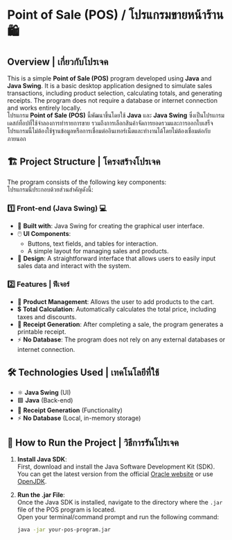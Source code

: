 # Point of Sale (POS) / โปรแกรมขายหน้าร้าน 🛍️

## Overview | เกี่ยวกับโปรเจค
This is a simple **Point of Sale (POS)** program developed using **Java** and **Java Swing**. It is a basic desktop application designed to simulate sales transactions, including product selection, calculating totals, and generating receipts. The program does not require a database or internet connection and works entirely locally.  
โปรแกรม **Point of Sale (POS)** นี้พัฒนาขึ้นโดยใช้ **Java** และ **Java Swing** ซึ่งเป็นโปรแกรมเดสก์ท็อปที่ใช้จำลองการทำรายการขาย รวมถึงการเลือกสินค้าจัดการยอดรวมและการออกใบเสร็จโปรแกรมนี้ไม่ต้องใช้ฐานข้อมูลหรือการเชื่อมต่ออินเทอร์เน็ตและทำงานได้โดยไม่ต้องเชื่อมต่อกับภายนอก

## 🏗️ Project Structure | โครงสร้างโปรเจค
The program consists of the following key components:  
โปรแกรมนี้ประกอบด้วยส่วนสำคัญดังนี้:

### 1️⃣ Front-end (Java Swing) 💻
- 🚀 **Built with**: Java Swing for creating the graphical user interface.  
- 🖱️ **UI Components**: 
  - Buttons, text fields, and tables for interaction.
  - A simple layout for managing sales and products.
- 🎨 **Design**: A straightforward interface that allows users to easily input sales data and interact with the system.

### 2️⃣ Features | ฟีเจอร์
- 🛒 **Product Management**: Allows the user to add products to the cart.
- 💲 **Total Calculation**: Automatically calculates the total price, including taxes and discounts.
- 🧾 **Receipt Generation**: After completing a sale, the program generates a printable receipt.
- ⚡ **No Database**: The program does not rely on any external databases or internet connection.

## 🛠️ Technologies Used | เทคโนโลยีที่ใช้
- ⚛️ **Java Swing** (UI)
- 🟩 **Java** (Back-end)
- 🧾 **Receipt Generation** (Functionality)
- ⚡ **No Database** (Local, in-memory storage)

## 🚀 How to Run the Project | วิธีการรันโปรเจค

1. **Install Java SDK**:  
   First, download and install the Java Software Development Kit (SDK).  
   You can get the latest version from the official [Oracle website](https://www.oracle.com/java/technologies/javase-jdk11-downloads.html) or use [OpenJDK](https://openjdk.java.net/).

2. **Run the .jar File**:  
   Once the Java SDK is installed, navigate to the directory where the `.jar` file of the POS program is located.  
   Open your terminal/command prompt and run the following command:  
   ```bash
   java -jar your-pos-program.jar

